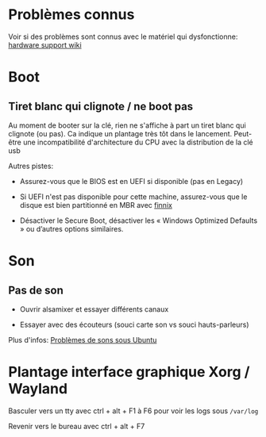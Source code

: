 # Problèmes connus

Voir si des problèmes sont connus avec le matériel qui dysfonctionne: [hardware support wiki](https://wiki.ubuntu.com/HardwareSupport/)

# Boot

## Tiret blanc qui clignote / ne boot pas

Au moment de booter sur la clé, rien ne s'affiche à part un tiret blanc qui clignote (ou pas). Ca indique un plantage très tôt dans le lancement. Peut-être une incompatibilité d'architecture du CPU avec la distribution de la clé usb

Autres pistes: 

- Assurez-vous que le BIOS est en UEFI si disponible (pas en Legacy)
- Si UEFI n'est pas disponible pour cette machine, assurez-vous que le disque est bien partitionné en MBR avec [finnix](CHEATSHEET.md#finnix)

- Désactiver le Secure Boot, désactiver les « Windows Optimized Defaults » ou d’autres options similaires.

# Son

## Pas de son

- Ouvrir alsamixer et essayer différents canaux

- Essayer avec des écouteurs (souci carte son vs souci hauts-parleurs)

Plus d'infos: [Problèmes de sons sous Ubuntu](https://doc.ubuntu-fr.org/son_problemes)

# Plantage interface graphique Xorg / Wayland

Basculer vers un tty avec ctrl + alt + F1 à F6 pour voir les logs sous `/var/log`

Revenir vers le bureau avec ctrl + alt + F7
